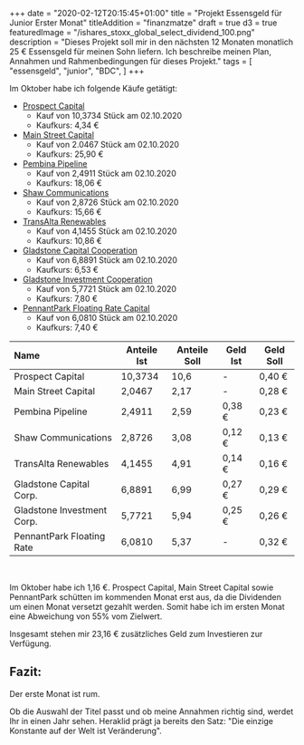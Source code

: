+++
date = "2020-02-12T20:15:45+01:00"
title = "Projekt Essensgeld für Junior Erster Monat"
titleAddition = "finanzmatze"
draft = true
d3 = true
featuredImage = "/ishares_stoxx_global_select_dividend_100.png"
description = "Dieses Projekt soll mir in den nächsten 12 Monaten monatlich 25 € Essensgeld für meinen Sohn liefern. Ich beschreibe meinen Plan, Annahmen und Rahmenbedingungen für dieses Projekt."
tags = [
    "essensgeld",
    "junior",
    "BDC",
]
+++

Im Oktober habe ich folgende Käufe getätigt:

- [Prospect Capital](https://www.finanzen.net/aktien/prospect_capital-aktie "Prospect Capital")
  - Kauf von 10,3734 Stück am 02.10.2020
  - Kaufkurs: 4,34 €
- [Main Street Capital](https://www.finanzen.net/aktien/main_street_capital-aktie "Main Street Capital")
  - Kauf von 2.0467 Stück am 02.10.2020
  - Kaufkurs: 25,90 €
- [Pembina Pipeline](https://www.finanzen.net/aktien/pembina_pipeline-aktie "Pembina Pipeline")
  - Kauf von 2,4911 Stück am 02.10.2020
  - Kaufkurs: 18,06 €
- [Shaw Communications](https://www.finanzen.net/aktien/shaw_communications-aktie "Shaw Communications")
  - Kauf von 2,8726 Stück am 02.10.2020
  - Kaufkurs: 15,66 €
- [TransAlta Renewables](https://www.finanzen.net/aktien/transalta_renewables-aktie "TransAlta Renewables")
  - Kauf von 4,1455 Stück am 02.10.2020
  - Kaufkurs: 10,86 €
- [Gladstone Capital Cooperation](https://www.finanzen.net/aktien/gladstone_capital-aktie "Gladstone Capital Cooperation")
  - Kauf von 6,8891 Stück am 02.10.2020
  - Kaufkurs: 6,53 €
- [Gladstone Investment Cooperation](https://www.finanzen.net/aktien/gladstone_investment-aktie "Gladstone Investment Cooperation")
  - Kauf von 5,7721 Stück am 02.10.2020
  - Kaufkurs: 7,80 €
- [PennantPark Floating Rate Capital](https://www.finanzen.net/aktien/pennantpark_floating_rate_capital-aktie "PennantPark Floating Rate Capital")
  - Kauf von 6,0810 Stück am 02.10.2020
  - Kaufkurs: 7,40 €


Name                          | Anteile Ist | Anteile Soll | Geld Ist  | Geld Soll
:---------------------------- | ----------- | ------------ | --------- | ---------
Prospect Capital              | 10,3734     | 10,6         | -         | 0,40 €
Main Street Capital           |  2,0467     | 2,17         | -         | 0,28 €
Pembina Pipeline              |  2,4911     | 2,59         | 0,38 €    | 0,23 €
Shaw Communications           |  2,8726     | 3,08         | 0,12 €    | 0,13 €
TransAlta Renewables          |  4,1455     | 4,91         | 0,14 €    | 0,16 €
Gladstone Capital Corp.       |  6,8891     | 6,99         | 0,27 €    | 0,29 €
Gladstone Investment Corp.    |  5,7721     | 5,94         | 0,25 €    | 0,26 €
PennantPark Floating Rate     |  6,0810     | 5,37         | -         | 0,32 €

<br>

Im Oktober habe ich 1,16 €. Prospect Capital, Main Street Capital sowie PennantPark schütten im kommenden Monat erst
aus, da die Dividenden um einen Monat versetzt gezahlt werden. Somit habe ich im ersten Monat eine Abweichung von 55%
vom Zielwert.


Insgesamt stehen mir 23,16 € zusätzliches Geld zum Investieren zur Verfügung.


## Fazit:

Der erste Monat ist rum.

Ob die Auswahl der Titel passt und ob meine Annahmen richtig sind, werdet Ihr in einen Jahr sehen. Heraklid prägt ja
bereits den Satz: "Die einzige Konstante auf der Welt ist Veränderung".

